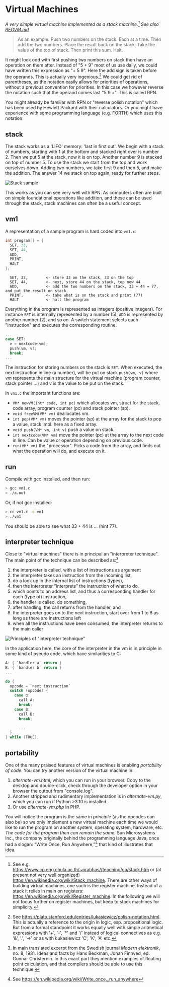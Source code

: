 # Virtual Machines

*A very simple virtual machine implemented as a stack machine.[^stackmachine]
See also [REGVM.md](REGVM.md)*

> As an example: Push two numbers on the stack. Each at a time.
Then add the two numbers. Place the result back on the stack. Take
the value of the top of stack. Then print this sum. Halt.

[^stackmachine]: See e.g. https://www.cp.eng.chula.ac.th/~prabhas//teaching/ca/stack.htm
or (at present not very well organized) https://en.wikipedia.org/wiki/Stack_machine.
There are other ways of building virtual machines, one such
is the register machine. Instead of a stack it relies in
main on registers: https://en.wikipedia.org/wiki/Register_machine.
In the following we will not focus further on register machines,
but keep to stack machines for simplicity.

It might look odd with first pushing two numbers on stack then
have an operation on them after. Instead of "5 + 9" most of us
use daily, we could have written this expression as "+ 5 9".
Here the add sign is taken before the operands. This is actually
very ingenious.[^polish] We could get rid of parentheses, as the
notation easily allows for priorities of operations, without a
previous convention for priorities. In this case we however
reverse the notation such that the operand comes last "5 9 +".
This is called RPN.

[^polish]: See https://plato.stanford.edu/entries/lukasiewicz/polish-notation.html.
This is actually a reference to the origin in logic, esp. propositional
logic. But from a formal standpoint it works equally well with simple
aritmetical expressions with '+', '-', '*' and '/' instead of
logical connectives as e.g. '&', '.', '->' or as with Łukasiewicz
'C', 'K', 'A' etc.

You might already be familiar with RPN or "reverse polish notation"
which has been used by Hewlett Packard with their calculators.
Or you might have experience with some programming language
(e.g. FORTH) which uses this notation.


## stack

The stack works as a 'LIFO' memory: 'last in first out'.
We begin with a stack of numbers, starting with 1 at the bottom and stacked
right over is number 2. Then we put 5 at the stack, now it is on top.
Another number 9 is stacked on top of number 5. To use the stack we start
from the top and work ourselves down. Adding two numbers, we take first 9
and then 5, and make the addition. The answer 14 we stack on top again,
ready for further steps.

![Stack sample](../assets/images/stack.png)

This works as you can see very well with RPN. As computers often
are built on simple foundational operations like addition, and
these can be used through the stack, stack machines can often be a
useful concept.


## vm1

A representation of a sample program is hard coded into `vm1.c`:

```c
int program[] = {
  SET, 33,
  SET, 44,
  ADD,
  PRINT,
  HALT
};
```

```assembly
  SET, 33,        <- store 33 on the stack, 33 on the top
  SET, 44,        <- next, store 44 on the stack, top now 44
  ADD,            <- add the two numbers on the stack, 33 + 44 = 77, and put the result on stack
  PRINT,          <- take what is on the stack and print (77)
  HALT            <- halt the program
```

Everything in the program is represented as integers (positive integers).
For instance `SET` is internally represented by a number (5), `ADD` is
represented by another number (2), and so on. A switch statement selects
each "instruction" and executes the corresponding routine.

```c
...
case SET:
  v = nextcode(vm);
  push(vm, v);
  break;
...
```

The instruction for storing numbers on the stack is `SET`. When executed,
the next instruction in line (a number), will be put on stack `push(vm, v)`
where *vm* represents the main structure for the virtual machine (program
counter, stack pointer ...) and *v* is the value to be put on the stack.

In `vm1.c` the important functions are:
- `VM* newVM(int* code, int pc)` which allocates vm, struct for the stack, code array, program counter (pc) and stack pointer (sp).
- `void freeVM(VM* vm)` deallocates vm.
- `int pop(VM* vm)` moves the pointer (sp) at the array for the stack to pop a value, stack impl. here as a fixed array.
- `void push(VM* vm, int v)` push a value on stack.
- `int nextcode(VM* vm)` move the pointer (pc) at the array to the next code in line. Can be value or operation depending on previous code.
- `run(VM* vm)` the "processor". Picks a code from the array, and finds out what the operation will do, and execute on it.

## run

Compile with gcc installed, and then run:

```sh
> gcc vm1.c
> ./a.out
```

Or, if not gcc installed:

```sh
> cc vm1.c -o vm1
> ./vm1
```

You should be able to see what 33 + 44 is ... (hint 77).

## interpreter technique

Close to "virtual machines" there is in principal an "interpreter technique".
The main point of the technique can be described as:[^interpret]

[^interpret]: In main translated excerpt from the Swedish journal *Modern elektronik*,
no. 8, 1981. Ideas and facts by Hans Beckman, Johan Finnved, ed. Gunnar Christernin.
In this exact part they mention examples of floating point calculation, and that
compilers should be able to use this technique.

1. the interpreter is called, with a list of instructions as argument
2. the interpreter takes an instruction from the incoming list,
3. do a look up in the internal list of instructions (types),
4. then the interpreter ”interprets” the instruction of what to do,
5. which points to an address list, and thus a corresponding handler for each (type of) instruction,
6. the handler is called, do something,
7. after handling, the call returns from the handler, and
8. the interpreter goes on to the next instruction, start over from 1 to 8 as long as there are instructions left
9. when all the instructions have been consumed, the interpreter returns to the main caller

![Principles of "interpreter technique"](../assets/images/interpreter.png)

In the application here, the core of the interpreter in the vm is in principle
in some kind of pseudo code, which have similarities to C:

```c
A: { `handler a` return }
B: { `handler b` return }
...

do {
  opcode = `next instruction`
  switch (opcode) {
    case α:
      call A:
      break;
    case β:
      call B:
      break;

      ...
  }
} while (TRUE);
```

## portability

One of the many praised features of virtual machines is enabling *portability of
code*. You can try another version of the virtual machine in:

1. *alternate-vm.html*, which you can run in your browser. Copy to the desktop
and double-click, check through the developer option in your browser the output
from "console.log".
2. Another stripped and rudimentary implementation is in *alternate-vm.py*, which
you can run if Python >3.10 is installed.
3. Or use *alternate-vm.php* in PHP.

You will notice the program is the same in *principle* (as the opcodes can also
be) so we only implement a new virtual machine each time we would like to run the
program on another system, operating system, hardware, etc. *The code for the
program then can remain the same.* Sun Microsystems Inc., the company originally
behind the programming language Java, once had a slogan: "Write Once, Run Anywhere,"[^any]
that kind of illustrates that idea.

[^any]: See https://en.wikipedia.org/wiki/Write_once,_run_anywhere
